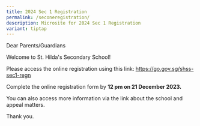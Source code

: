 ```yaml
---
title: 2024 Sec 1 Registration
permalink: /seconeregistration/
description: Microsite for 2024 Sec 1 Registration
variant: tiptap
---
```

<p>Dear Parents/Guardians</p><p>Welcome to St. Hilda's Secondary School!</p><p>Please access the online registration using this link: <a href="https://go.gov.sg/shss-sec1-regn" rel="noopener noreferrer nofollow" target="_blank">https://go.gov.sg/shss-sec1-regn</a></p><p>Complete the online registration form by <strong>12 pm on 21 December 2023.</strong></p><p>You can also access more information via the link about the school and appeal matters. </p><p>Thank you.</p><p></p>